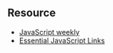 ## Resource

* [JavaScript weekly](javascriptweekly.com/issues/1)
* [Essential JavaScript Links](https://github.com/ericelliott/essential-javascript-links)
